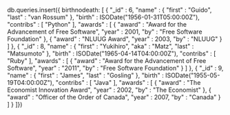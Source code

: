 db.queries.insert({
birthnodeath: [
{ "_id" : 6, "name" : { "first" : "Guido", "last" : "van Rossum" }, "birth" : ISODate("1956-01-31T05:00:00Z"), "contribs" : [ "Python" ], "awards" : [ { "award" : "Award for the Advancement of Free Software", "year" : 2001, "by" : "Free Software Foundation" }, { "award" : "NLUUG Award", "year" : 2003, "by" : "NLUUG" } ] },
{ "_id" : 8, "name" : { "first" : "Yukihiro", "aka" : "Matz", "last" : "Matsumoto" }, "birth" : ISODate("1965-04-14T04:00:00Z"), "contribs" : [ "Ruby" ], "awards" : [ { "award" : "Award for the Advancement of Free Software", "year" : "2011", "by" : "Free Software Foundation" } ] },
{ "_id" : 9, "name" : { "first" : "James", "last" : "Gosling" }, "birth" : ISODate("1955-05-19T04:00:00Z"), "contribs" : [ "Java" ], "awards" : [ { "award" : "The Economist Innovation Award", "year" : 2002, "by" : "The Economist" }, { "award" : "Officer of the Order of Canada", "year" : 2007, "by" : "Canada" } ] }
]})
